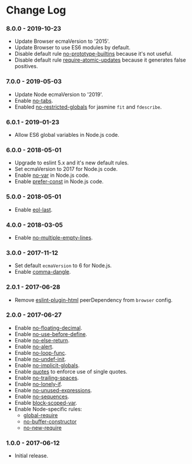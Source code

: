 Change Log
==========

### 8.0.0 - 2019-10-23
* Update Browser ecmaVersion to '2015'.
* Update Browser to use ES6 modules by default.
* Disable default rule [no-prototype-builtins](https://eslint.org/docs/rules/no-prototype-builtins) because it's not useful.
* Disable default rule [require-atomic-updates](https://eslint.org/docs/rules/require-atomic-updates) because it generates false positives.

### 7.0.0 - 2019-05-03
* Update Node ecmaVersion to '2019'.
* Enable [no-tabs](https://eslint.org/docs/rules/no-tabs).
* Enabled [no-restricted-globals](https://eslint.org/docs/rules/no-restricted-globals) for jasmine `fit` and `fdescribe`.

### 6.0.1 - 2019-01-23
* Allow ES6 global variables in Node.js code.

### 6.0.0 - 2018-05-01
* Upgrade to eslint 5.x and it's new default rules.
* Set ecmaVersion to 2017 for Node.js code.
* Enable [no-var](https://eslint.org/docs/rules/no-var) in Node.js code.
* Enable [prefer-const](https://eslint.org/docs/rules/prefer-const) in Node.js code.

### 5.0.0 - 2018-05-01
* Enable [eol-last](https://eslint.org/docs/rules/eol-last).

### 4.0.0 - 2018-03-05
* Enable [no-multiple-empty-lines](https://eslint.org/docs/rules/no-multiple-empty-lines).

### 3.0.0 - 2017-11-12
* Set default `ecmaVersion` to 6 for Node.js.
* Enable [comma-dangle](https://eslint.org/docs/rules/comma-dangle).

### 2.0.1 - 2017-06-28
* Remove [eslint-plugin-html](https://www.npmjs.com/package/eslint-plugin-html) peerDependency from `browser` config.

### 2.0.0 - 2017-06-27

* Enable [no-floating-decimal](http://eslint.org/docs/rules/no-floating-decimal).
* Enable [no-use-before-define](http://eslint.org/docs/rules/no-use-before-define).
* Enable [no-else-return](http://eslint.org/docs/rules/no-else-return).
* Enable [no-alert](http://eslint.org/docs/rules/no-alert).
* Enable [no-loop-func](http://eslint.org/docs/rules/no-loop-func).
* Enable [no-undef-init](http://eslint.org/docs/rules/no-undef-init).
* Enable [no-implicit-globals](http://eslint.org/docs/rules/no-implicit-globals).
* Enable [quotes](http://eslint.org/docs/rules/quotes) to enforce use of single quotes.
* Enable [no-trailing-spaces](http://eslint.org/docs/rules/no-trailing-spaces).
* Enable [no-lonely-if](http://eslint.org/docs/rules/no-lonely-if).
* Enable [no-unused-expressions](http://eslint.org/docs/rules/no-unused-expressions).
* Enable [no-sequences](http://eslint.org/docs/rules/no-lonely-if).
* Enable [block-scoped-var](http://eslint.org/docs/rules/block-scoped-var).
* Enable Node-specific rules:
  * [global-require](http://eslint.org/docs/rules/global-require)
  * [no-buffer-constructor](http://eslint.org/docs/rules/no-buffer-constructor)
  * [no-new-require](http://eslint.org/docs/rules/no-new-require)

### 1.0.0 - 2017-06-12

* Initial release.
